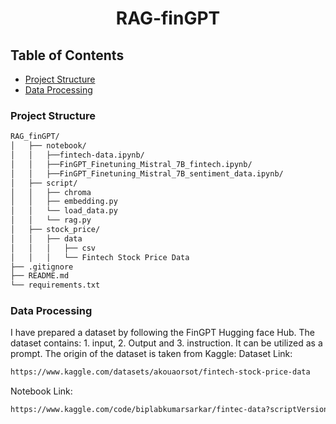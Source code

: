 <div align="center">
  <h1>RAG-finGPT</h1>
</div>

## Table of Contents

- [Project Structure](#project-structure)
- [Data Processing](#data-processing)



### Project Structure

```sh
RAG_finGPT/
│   ├── notebook/
│   │   ├──fintech-data.ipynb/
│   │   ├──FinGPT_Finetuning_Mistral_7B_fintech.ipynb/
│   │   ├──FinGPT_Finetuning_Mistral_7B_sentiment_data.ipynb/
│   ├── script/
│   │   ├── chroma
│   │   ├── embedding.py
│   │   └── load_data.py
│   │   └── rag.py
│   ├── stock_price/
│   │   ├── data
│   │   │   ├── csv
│   │   │   └── Fintech Stock Price Data
├── .gitignore
├── README.md
└── requirements.txt
```

### Data Processing
I have prepared a dataset by following the FinGPT Hugging face Hub. The dataset contains: 1. input, 2. Output and 3. instruction.
It can be utilized as a prompt. The origin of the dataset is taken from Kaggle: 
Dataset Link: 
```sh
https://www.kaggle.com/datasets/akouaorsot/fintech-stock-price-data
```
Notebook Link: 
```sh
https://www.kaggle.com/code/biplabkumarsarkar/fintec-data?scriptVersionId=179957930
```


